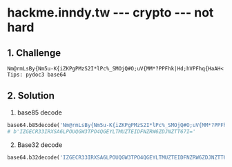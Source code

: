 # hackme.inndy.tw --- crypto --- not hard

## 1. Challenge

```
Nm@rmLsBy{Nm5u-K{iZKPgPMzS2I*lPc%_SMOjQ#O;uV{MM*?PPFhk|Hd;hVPFhq{HaAH<
Tips: pydoc3 base64
```

## 2. Solution

1. base85 decode

```python
base64.b85decode('Nm@rmLsBy{Nm5u-K{iZKPgPMzS2I*lPc%_SMOjQ#O;uV{MM*?PPFhk|Hd;hVPFhq{HaAH<')
# b'IZGECR33IRXSA6LPOUQGW3TPO4QGEYLTMUZTEIDFNZRW6ZDJNZTT67I='
```

2. Base32 decode

```python
base64.b32decode('IZGECR33IRXSA6LPOUQGW3TPO4QGEYLTMUZTEIDFNZRW6ZDJNZTT67I=')
```

